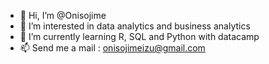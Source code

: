- 👋 Hi, I’m @Onisojime
- 👀 I’m interested in data analytics and business analytics 
- 🌱 I’m currently learning R, SQL and Python with datacamp
- 📫 Send me a mail : onisojimeizu@gmail.com

<!---
Onisojime/Onisojime is a ✨ special ✨ repository because its `README.md` (this file) appears on your GitHub profile.
You can click the Preview link to take a look at your changes.
--->
